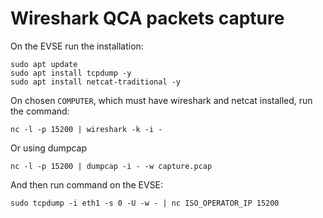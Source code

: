 # Wireshark QCA packets capture
On the EVSE run the installation:

```
sudo apt update
sudo apt install tcpdump -y
sudo apt install netcat-traditional -y
```

On chosen `COMPUTER`, which must have wireshark and netcat installed, run the command:

```
nc -l -p 15200 | wireshark -k -i -
```

Or using dumpcap
```
nc -l -p 15200 | dumpcap -i - -w capture.pcap
```

And then run command on the EVSE:

```
sudo tcpdump -i eth1 -s 0 -U -w - | nc ISO_OPERATOR_IP 15200
```
